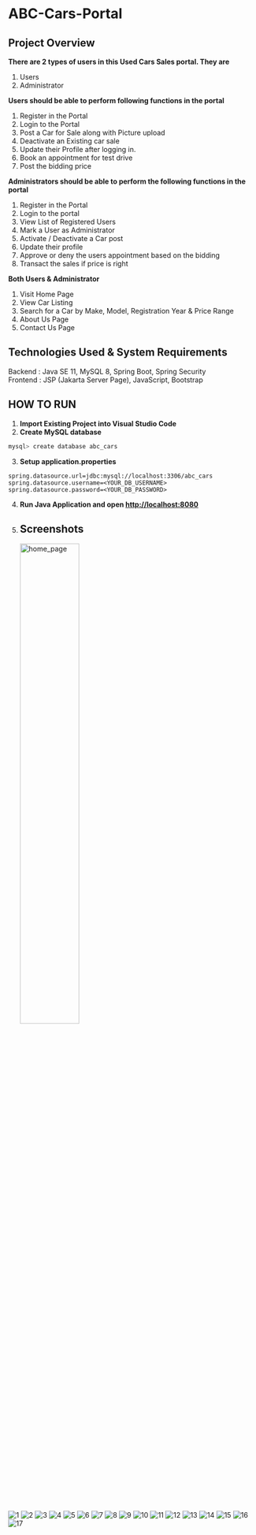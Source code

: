 # ABC-Cars-Portal

## Project Overview

**There are 2 types of users in this Used Cars Sales portal. They are**

1.  Users
2.  Administrator

**Users should be able to perform following functions in the portal**

1.  Register in the Portal
2.  Login to the Portal
3.  Post a Car for Sale along with Picture upload
4.  Deactivate an Existing car sale
5.  Update their Profile after logging in.
6.  Book an appointment for test drive
7.  Post the bidding price

**Administrators should be able to perform the following functions in the
portal**

1.  Register in the Portal
2.  Login to the portal
3.  View List of Registered Users
4.  Mark a User as Administrator
5.  Activate / Deactivate a Car post
6.  Update their profile
7.  Approve or deny the users appointment based on the bidding
8.  Transact the sales if price is right

**Both Users & Administrator**

1.  Visit Home Page
2.  View Car Listing
3.  Search for a Car by Make, Model, Registration Year & Price Range
4.  About Us Page
5.  Contact Us Page

## Technologies Used & System Requirements

Backend : Java SE 11, MySQL 8, Spring Boot, Spring Security <br/>
Frontend : JSP (Jakarta Server Page), JavaScript, Bootstrap <br/>

## HOW TO RUN

1. **Import Existing Project into Visual Studio Code** <br/>
2. **Create MySQL database**

```bash
mysql> create database abc_cars
```

3. **Setup application.properties**

```properties
spring.datasource.url=jdbc:mysql://localhost:3306/abc_cars
spring.datasource.username=<YOUR_DB_USERNAME>
spring.datasource.password=<YOUR_DB_PASSWORD>
```

4. **Run Java Application and open [http://localhost:8080](http://localhost:8080)**

5. ## Screenshots

   <img src="[./images/home.png](https://github.com/Chathu-Jayarathna/Lithan-Projects/assets/124165734/17c14b61-7194-49d7-97ef-5bd696c3390c)" alt="home_page" width="50%"/>

![1](https://github.com/Chathu-Jayarathna/Lithan-Projects/assets/124165734/17c14b61-7194-49d7-97ef-5bd696c3390c)
![2](https://github.com/Chathu-Jayarathna/Lithan-Projects/assets/124165734/fc57fc38-23f1-48ce-b1a5-c3c3cd204717)
![3](https://github.com/Chathu-Jayarathna/Lithan-Projects/assets/124165734/a6c2dd4e-3f17-4227-8653-eac5edb28e67)
![4](https://github.com/Chathu-Jayarathna/Lithan-Projects/assets/124165734/471c0a13-46b1-4cae-ba9d-65c55d54a8f5)
![5](https://github.com/Chathu-Jayarathna/Lithan-Projects/assets/124165734/98324d51-b836-4f6a-a254-59cc1f4de09f)
![6](https://github.com/Chathu-Jayarathna/Lithan-Projects/assets/124165734/eb796763-56a6-4a66-984b-324a8d8c5145)
![7](https://github.com/Chathu-Jayarathna/Lithan-Projects/assets/124165734/50f255ad-0b14-42cb-85e3-5f019428b997)
![8](https://github.com/Chathu-Jayarathna/Lithan-Projects/assets/124165734/c820eed5-e182-4b99-a4b9-f20d4f8bb86e)
![9](https://github.com/Chathu-Jayarathna/Lithan-Projects/assets/124165734/a28942fa-c6f8-4334-b469-2d8ee2f026a5)
![10](https://github.com/Chathu-Jayarathna/Lithan-Projects/assets/124165734/6c07b41d-6956-4d09-83cb-1d00331f38c0)
![11](https://github.com/Chathu-Jayarathna/Lithan-Projects/assets/124165734/3a9231d5-6475-45b9-bb44-e4fab8b83652)
![12](https://github.com/Chathu-Jayarathna/Lithan-Projects/assets/124165734/b3e85f16-669f-4125-a0c1-8c38ce6229ca)
![13](https://github.com/Chathu-Jayarathna/Lithan-Projects/assets/124165734/f11ae206-3a93-48ea-83c0-fdb0489a858c)
![14](https://github.com/Chathu-Jayarathna/Lithan-Projects/assets/124165734/10193977-2689-4347-86e4-c6e2b6d841e8)
![15](https://github.com/Chathu-Jayarathna/Lithan-Projects/assets/124165734/1e09c49a-0aa2-4b38-8ab7-cd5910691cb5)
![16](https://github.com/Chathu-Jayarathna/Lithan-Projects/assets/124165734/af879c25-f9eb-408b-b47f-ffe9b7f0c2e3)
![17](https://github.com/Chathu-Jayarathna/Lithan-Projects/assets/124165734/02d06675-1227-4b07-a21a-3cfcf826e8ca)


   

   

